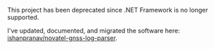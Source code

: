 This project has been deprecated since .NET Framework is no longer supported.

I\'ve updated, documented, and migrated the software here: [ishanpranav/novatel-gnss-log-parser](https://github.com/ishanpranav/novatel-gnss-log-parser).
